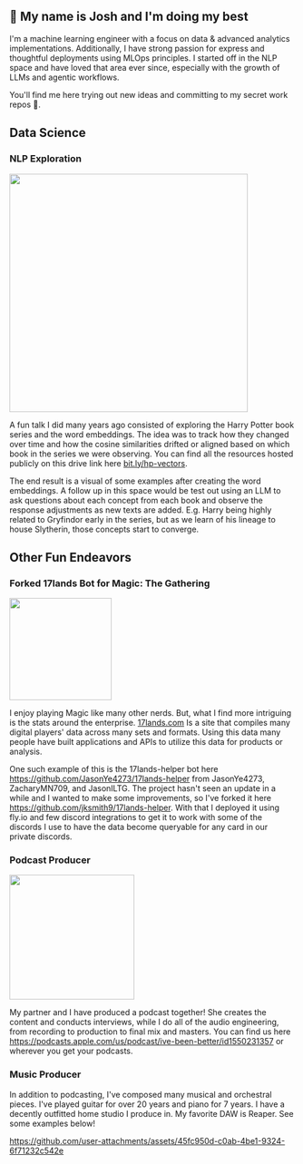 ## 👋 My name is Josh and I'm doing my best

I'm a machine learning engineer with a focus on data & advanced analytics implementations. Additionally, I have strong passion for express and thoughtful deployments using MLOps principles. I started off in the NLP space and have loved that area ever since, especially with the growth of LLMs and agentic workflows.

You'll find me here trying out new ideas and committing to my secret work repos 🤫.


## Data Science

### NLP Exploration
<img src="https://github.com/user-attachments/assets/f849efe8-4c10-4627-bc1d-188c44e17e02" height="420">

A fun talk I did many years ago consisted of exploring the Harry Potter book series and the word embeddings. The idea was to track how they changed over time and how the cosine similarities drifted or aligned based on which book in the series we were observing. You can find all the resources hosted publicly on this drive link here [bit.ly/hp-vectors](https://bit.ly/hp-vectors). 

The end result is a visual of some examples after creating the word embeddings. A follow up in this space would be test out using an LLM to ask questions about each concept from each book and observe the response adjustments as new texts are added. E.g. Harry being highly related to Gryfindor early in the series, but as we learn of his lineage to house Slytherin, those concepts start to converge.



## Other Fun Endeavors

### Forked 17lands Bot for Magic: The Gathering

<img src="https://github.com/user-attachments/assets/4e2645a3-8465-4f1c-b34e-96c1193febd5" height="180">

I enjoy playing Magic like many other nerds. But, what I find more intriguing is the stats around the enterprise. [17lands.com](https://www.17lands.com/) Is a site that compiles many digital players' data across many sets and formats. Using this data many people have built applications and APIs to utilize this data for products or analysis. 

One such example of this is the 17lands-helper bot here https://github.com/JasonYe4273/17lands-helper from JasonYe4273, ZacharyMN709, and JasonILTG. The project hasn't seen an update in a while and I wanted to make some improvements, so I've forked it here https://github.com/jksmith9/17lands-helper. With that I deployed it using fly.io and few discord integrations to get it to work with some of the discords I use to have the data become queryable for any card in our private discords.

### Podcast Producer

<img src="https://github.com/user-attachments/assets/a5beb1f6-ce72-4932-9d48-e5dde0363b8c" height="220">

My partner and I have produced a podcast together! She creates the content and conducts interviews, while I do all of the audio engineering, from recording to production to final mix and masters. You can find us here https://podcasts.apple.com/us/podcast/ive-been-better/id1550231357 or wherever you get your podcasts.

### Music Producer

In addition to podcasting, I've composed many musical and orchestral pieces. I've played guitar for over 20 years and piano for 7 years. I have a decently outfitted home studio I produce in. My favorite DAW is Reaper. See some examples below!

https://github.com/user-attachments/assets/45fc950d-c0ab-4be1-9324-6f71232c542e


